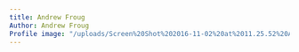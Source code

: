 ```yaml
---
title: Andrew Froug
Author: Andrew Froug
Profile image: "/uploads/Screen%20Shot%202016-11-02%20at%2011.25.52%20AM.png"
---
```


